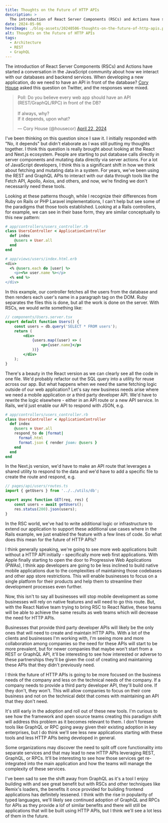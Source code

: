 ```yaml
---
title: Thoughts on the Future of HTTP APIs
description: >
  The introduction of React Server Components (RSCs) and Actions have started a conversation in the JavaScript community about how we interact with our databases and backend services. When developing a new application, do we need to have an API in front of the database?
date: 2024-05-06
heroImage: ./blog-assets/20240506-thoughts-on-the-future-of-http-apis.png
alt: Thoughts on the Future of HTTP APIs
tags:
  - Architecture
  - REST
  - GraphQL
---
```


The introduction of React Server Components (RSCs) and Actions have started a conversation in the JavaScript community about how we interact with our databases and backend services. When developing a new application, do we need to have an API in front of the database? [Cory House](https://twitter.com/housecor) asked this question on Twitter, and the responses were mixed.

<blockquote class="twitter-tweet" data-theme="dark"><p lang="en" dir="ltr">Poll: Do you believe every web app should have an API (REST/GraphQL/RPC) in front of the DB?<br><br>If always, why?<br>If it depends, upon what?</p>&mdash; Cory House (@housecor) <a href="https://twitter.com/housecor/status/1782402966038679644?ref_src=twsrc%5Etfw">April 22, 2024</a></blockquote> <script async src="https://platform.twitter.com/widgets.js" charset="utf-8"></script>

I've been thinking on this question since I saw it. I initially responded with "No, it depends" but didn't elaborate as I was still putting my thoughts together. I think this question is really brought about looking at the React and Next.js ecosystem. People are starting to put database calls directly in server components and mutating data directly via server actions. For a lot of JavaScript developers, I think this is a significant shift in how we think about fetching and mutating data in a system. For years, we've been using the REST and GraphQL APIs to interact with our data through tools like the Fetch API, Apollo, Axios, and others, and now, we're finding we don't necessarily need these tools.

Looking at these patterns though, while I recognize their differences from Ruby on Rails or PHP Laravel implementations, I can't help but see some of the paradigms that those tools established. Looking at a Rails controllers, for example, we can see in their base form, they are similar conceptually to this new pattern:

```ruby
# app/controllers/users_controller.rb
class UsersController < ApplicationController
  def index
    @users = User.all
  end
end

# app/views/users/index.html.erb
<div>
  <% @users.each do |user| %>
    <p><%= user.name %></p>
  <% end %>
</div>
```

In this example, our controller fetches all the users from the database and then renders each user's name in a paragraph tag on the DOM. Ruby separates the files this is done, but all the work is done on the server. With RSCs, we would write something like:

```jsx
// components/Users.server.tsx
export default function Users() {
	const users = db.query('SELECT * FROM users');
	return (
		<div>
			{users.map((user) => (
				<p>{user.name}</p>
			))}
		</div>
	);
}
```

There's a beauty in the React version as we can clearly see all the code in one file. We'd probably refactor out the SQL query into a utility for reuse across our app. But what happens when we need the same fetching logic outside of our web application? Let's say new business needs arise where we need a mobile application or a third party developer API. We'd have to rewrite the logic elsewhere - either in an API route or a new API service. In Rails, we'd just enable our API to respond with JSON, e.g.

```ruby
# app/controllers/users_controller.rb
class UsersController < ApplicationController
  def index
    @users = User.all
    respond_to do |format|
      format.html
      format.json { render json: @users }
    end
  end
end
```

In the Next.js version, we'd have to make an API route that leverages a shared utility to respond to the data and we'd have to add a specific file to create the route and respond, e.g.

```jsx
// pages/api/users/routes.ts
import { getUsers } from '../../utils/db';

export async function GET(req, res) {
	const users = await getUsers();
	res.status(200).json(users);
}
```

In the RSC world, we've had to write additional logic or infrastructure to extend our application to support these additional use cases where in the Rails example, we just enabled the feature with a few lines of code. So what does this mean for the future of HTTP APIs?

I think generally speaking, we're going to see more web applications built without a HTTP API initially - specifically more web first applications. With Apple finally starting to open the door to Progressive Web Applications (PWAs), I think app developers are going to be less inclined to build native mobile applications due to the complexities of maintaining those codebases and other app store restrictions. This will enable businesses to focus on a single platform for their products and help them to streamline their development processes even further.

Now, this isn't to say all businesses will stop mobile development as some businesses will rely on native features and will need to go this route. But, with the React Native team trying to bring RSC to React Native, these teams will be able to achieve the same results as web teams which will decrease the need for HTTP APIs.

Businesses that provide third party developer APIs will likely be the only ones that will need to create and maintain HTTP APIs. With a lot of the clients and businesses I'm working with, I'm seeing more and more collaboration among companies so the need for these APIs will start to be more prevalent, but for newer companies that maybe won't start from a REST or GraphQL API, it'll be interesting to see how interested or adverse to these partnerships they'll be given the cost of creating and maintaining these APIs that they didn't previously need.

I think the future of HTTP APIs is going to be more focused on the business needs of the company and less on the technical needs of the company. If a company needs to provide a third party developer API, they'll build one. If they don't, they won't. This will allow companies to focus on their core business and not on the technical debt that comes with maintaining an API that they don't need.

It's still early in the adoption and roll out of these new tools. I'm curious to see how the framework and open source teams creating this paradigm shift will address this problem as it becomes relevant to them. I don't foresee tools like GraphQL or RPC going away given their existing adoption in key enterprises, but I do think we'll see less new applications starting with these tools and less HTTP APIs being developed in general.

Some organizations may discover the need to split off core functionality into separate services and that may lead to new HTTP APIs leveraging REST, GraphQL, or RPCs. It'll be interesting to see how those services get re-integrated into the main application and how the teams will manage the complexity of these services.

I've been sad to see the shift away from GraphQL as it's a tool I enjoy building with and see great benefit but with RSCs and other techniques like Remix's loaders, the benefits it once provided for building frontend applications has definitely lessened. I think with the rise in popularity of typed languages, we'll likely see continued adoption of GraphQL and RPCs for APIs as they provide a lof of similar benefits and there will still be applications that will be built using HTTP APIs, but I think we'll see a lot less of them in the future.
